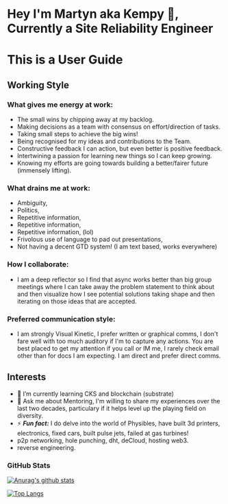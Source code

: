 # Hey I'm Martyn aka Kempy 👋, Currently a Site Reliability Engineer

# This is a User Guide

## Working Style

### What gives me energy at work: 
- The small wins by chipping away at my backlog.
- Making decisions as a team with consensus on effort/direction of tasks.
- Taking small steps to achieve the big wins! 
- Being recognised for my ideas and contributions to the Team. 
- Constructive feedback I can action, but even better is positive feedback. 
- Intertwining a passion for learning new things so I can keep growing. 
- Knowing my efforts are going towards building a better/fairer future (immensely lifting).


### What drains me at work: 
- Ambiguity, 
- Politics, 
- Repetitive information, 
- Repetitive information, 
- Repetitive information, (lol)
- Frivolous use of language to pad out presentations, 
- Not having a decent GTD system! (I am text based, works everywhere)


### How I collaborate:

- I am a deep reflector so I find that async works better than big group meetings where I can take away the problem statement to think about and then visualize how I see potential solutions taking shape and then iterating on those ideas that are accepted.

### Preferred communication style: 

- I am strongly Visual Kinetic, I prefer written or graphical comms, I don't fare well with too much auditory if I'm to capture any actions. You are best placed to get my attention if you call or IM me, I rarely check email other than for docs I am expecting. I am direct and prefer direct comms.

## Interests

- 🌱 I’m currently learning CKS and blockchain (substrate)
- 💬 Ask me about Mentoring, I'm willing to share my experiences over the last two decades, particulary if it helps level up the playing field on diversity.
- ⚡ ***Fun fact:*** I do delve into the world of Physibles, have built 3d printers, electronics, fixed cars, built pulse jets, failed at gas turbines!
- p2p networking, hole punching, dht, deCloud, hosting web3.
- reverse engineering.


### GitHub Stats

[![Anurag's github stats](https://github-readme-stats.vercel.app/api?username=kempy007&count_private=true&show_icons=true)](https://github.com/anuraghazra/github-readme-stats)

[![Top Langs](https://github-readme-stats.vercel.app/api/top-langs/?username=kempy007&hide=html&layout=compact)](https://github.com/anuraghazra/github-readme-stats)
